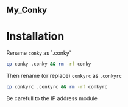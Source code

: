 ## My_Conky

# Installation

Rename `conky` as `.conky'
```bash
cp conky .conky && rm -rf conky
```

Then rename (or replace) `conkyrc` as `.conkyrc`
```bash
cp conkyrc .conkyrc && rm -rf conkyrc
```

Be carefull to the IP address module

